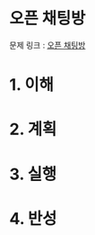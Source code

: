 # 오픈 채팅방

문제 링크 : [오픈 채팅방](https://programmers.co.kr/learn/courses/30/lessons/42888?language=javascript)

# 1. 이해

# 2. 계획

# 3. 실행

# 4. 반성
